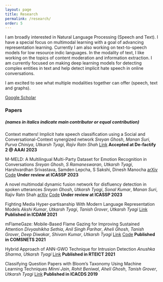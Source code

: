 ```yaml
---
layout: page
title: Research
permalink: /research/
order: 5
---
```

I am broadly interested in Natural Language Processing (Speech and Text). I have a special focus on multimodal learning with a goal of advancing representation learning. Currently I am also working on text-to-speech models for low resource indic languages. In the modality of text, I like working on the topics of content moderation and information extraction. I am currently focused on making deep learning models for detecting complex entities in text and help detect implicit hate speech in online conversations.

I am excited to see what multiple modalities together can offer (speech, text and graphs).

<!-- P.S. : Though I acknowledge that achieving state-of-the-art (SOTA) results is not and should not be the final goal of research, I am proud that some of my works achieve SOTA on some well known Speech and Language Processing task (until November 2022). Here are the links for [ASR (Librispeech 360hr train split)](http://arxiv.org/abs/2211.01246), [Keyword Spotting (Speech Commands 1)](http://arxiv.org/abs/2211.01515), [Speech Emotion Recognition (IEMOCAP)](http://arxiv.org/abs/2203.16794), [Disfleuncy Detection (SwitchBoard)](http://arxiv.org/abs/2203.16028) and [Low-resource General Purpose Audio Representation Learning](http://arxiv.org/abs/2211.01515). -->

[Google Scholar](https://scholar.google.com/citations?hl=en&user=RLjKaTwAAAAJ&view_op=list_works&authuser=1&sortby=pubdate)

### **Papers**
##### **(names in italics indicate main contributor or equal contribution)**

Context matters! Implicit hate speech classification using a Social and Conversational-Context synergized network
*Sreyan Ghosh*, *Manan Suri*, *Purva Chiniya*, *Utkarsh Tyagi*, *Rajiv Ratn Shah*
[Link](https://drive.google.com/file/d/1L0-sD6X0ZiPfqE-_SV4sNQ63J17PKrHC/view)
**Accepted at De-factify 2 @ AAAI 2023**

M-MELD: A Multilingual Multi-Party Dataset for Emotion Recognition in Conversations
*Sreyan Ghosh*, *S Ramaneswaran*, *Utkarsh Tyagi*, Harshvardhan Srivastava, Samden Lepcha, S Sakshi, Dinesh Manocha
[arXiv](http://arxiv.org/abs/2203.16799) [Code](https://github.com/Sreyan88/M-MELD)
**Under review at ICASSP 2023**

A novel multimodal dynamic fusion network for disfluency detection in spoken utterances
*Sreyan Ghosh*, *Utkarsh Tyagi*, *Sonal Kumar*, *Manan Suri*, Rajiv Ratn Shah
[arXiv](https://arxiv.org/abs/2211.14700) [Code](https://github.com/Sreyan88/M-MELD)
**Under review at ICASSP 2023**

Fighting Media Hyper-partisanship With Modern Language Representation Models
*Akshi Kumar*, *Utkarsh Tyagi*, *Tanish Grover*, *Utkarsh Tyagi*
[Link](https://doi.org/10.1007/978-981-13-9942-8_38)
**Published in ICDAM 2021**

mFlameGaze: Mobile-Based Flame Gazing for Improving Sustained Attention
*Divyashikha Sethia*, *Anil Singh Parihar*, *Aheli Ghosh*, *Tanish Grover*, *Deep Diwakar*, *Shivam Kumar*, *Utkarsh Tyagi*
[Link](https://ieeexplore.ieee.org/document/9352815) [Code](https://github.com/Tanish0019/GazeTracking)
**Published in COMSNETS 2021**

Hybrid Approach of ANN-GWO Technique for Intrusion Detection
*Anushka Sharma*, *Utkarsh Tyagi*
[Link](https://ieeexplore.ieee.org/abstract/document/9573800)
**Published in RTEICT 2021**

Classifying Question Papers with Bloom’s Taxonomy Using Machine Learning Techniques
*Minni Jain*, *Rohit Beniwal*, *Aheli Ghosh*, *Tanish Grover*, *Utkarsh Tyagi*
[Link](https://doi.org/10.1007/978-981-13-9942-8_38)
**Published in ICACDS 2019**